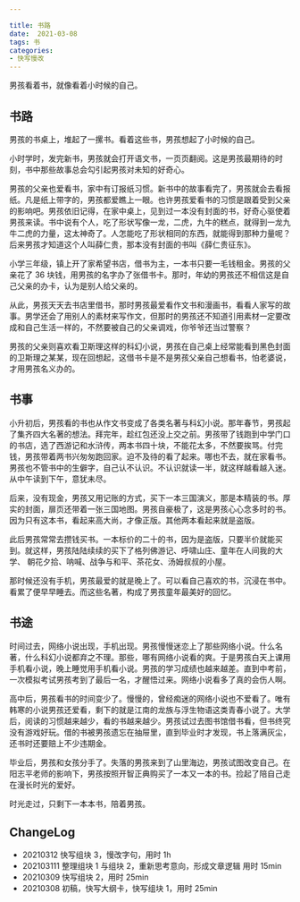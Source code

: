 ```yaml
---

title: 书路
date:  2021-03-08
tags: 书
categories: 
- 快写慢改
---
```


男孩看着书，就像看着小时候的自己。

<!--more-->

## 书路

男孩的书桌上，堆起了一摞书。看着这些书，男孩想起了小时候的自己。

小时学时，发完新书，男孩就会打开语文书，一页页翻阅。这是男孩最期待的时刻，书中那些故事总会勾引起男孩对未知的好奇心。

男孩的父亲也爱看书，家中有订报纸习惯。新书中的故事看完了，男孩就会去看报纸。凡是纸上带字的，男孩都爱瞧上一眼。也许男孩爱看书的习惯是跟着受到父亲的影响吧。男孩依旧记得，在家中桌上，见到过一本没有封面的书，好奇心驱使着男孩来读。书中说有个人，吃了形状写像一龙，二虎，九牛的糕点，就得到一龙九牛二虎的力量，这太神奇了。人怎能吃了形状相同的东西，就能得到那种力量呢？后来男孩才知道这个人叫薛仁贵，那本没有封面的书叫《薛仁贵征东》。

小学三年级，镇上开了家希望书店，借书为主，一本书只要一毛钱租金。男孩的父亲花了 36 块钱，用男孩的名字办了张借书卡。那时，年幼的男孩还不相信这是自己父亲的办卡，认为是别人给父亲的。

从此，男孩天天去书店里借书，那时男孩最爱看作文书和漫画书，看看人家写的故事。男学还会了用别人的素材来写作文，但那时的男孩还不知道引用素材一定要改成和自己生活一样的，不然要被自己的父亲调戏，你爷爷还当过警察？

男孩的父亲则喜欢看卫斯理这样的科幻小说，男孩在自己桌上经常能看到黑色封面的卫斯理之某某，现在回想起，这借书卡是不是男孩父亲自己想看书，怕老婆说，才用男孩名义办的。

##  书事

小升初后，男孩看的书也从作文书变成了各类名著与科幻小说。那年春节，男孩起了集齐四大名著的想法。拜完年，趁红包还没上交之前。男孩带了钱跑到中学门口的书店，选了西游记和水浒传，两本书四十块，不能花太多，不然要挨骂。付完钱，男孩带着两书兴匆匆跑回家。迫不及待的看了起来。哪也不去，就在家看书。男孩也不管书中的生僻字，自己认不认识。不认识就读一半，就这样越看越入迷。从中午读到下午，意犹未尽。

后来，没有现金，男孩又用记账的方式，买下一本三国演义，那是本精装的书。厚实的封面，扉页还带着一张三国地图。男孩自豪极了，这是男孩心心念多时的书。因为只有这本书，看起来高大尚，才像正版。其他两本看起来就是盗版。

此后男孩常常去攒钱买书。一本标价的二十的书，因为是盗版，只要半价就能买到。就这样，男孩陆陆续续的买下了格列佛游记、呼啸山庄、童年在人间我的大学、 朝花夕拾、呐喊、战争与和平、茶花女、汤姆叔叔的小屋。

那时候还没有手机，男孩最爱的就是晚上了。可以看自己喜欢的书，沉浸在书中。看累了便早早睡去。而这些名著，构成了男孩童年最美好的回忆。

##  书途

时间过去，网络小说出现，手机出现。男孩慢慢迷恋上了那些网络小说。什么名著，什么科幻小说都弃之不理。那些，哪有网络小说看的爽。于是男孩白天上课用手机看小说，晚上睡觉用手机看小说。男孩的学习成绩也越来越差。直到中考前，一次模拟考试男孩考到了最后一名，才醒悟过来。网络小说看多了真的会伤人啊。

高中后，男孩看书的时间变少了。慢慢的，曾经痴迷的网络小说也不爱看了。唯有韩寒的小说男孩还爱看，剩下的就是江南的龙族与浮生物语这类青春小说了。大学后，阅读的习惯越来越少，看的书越来越少。男孩试过去图书馆借书看，但书终究没有游戏好玩。借的书被男孩遗忘在抽屉里，直到毕业时才发现，书上落满灰尘，还书时还要赔上不少违期金。

毕业后，男孩和女孩分手了。失落的男孩来到了山里海边，男孩试图改变自己。在阳志平老师的影响下，男孩按照开智正典购买了一本又一本的书。捡起了陪自己走在漫长时光的爱好。

时光走过，只剩下一本本书，陪着男孩。

## ChangeLog
- 20210312 快写组块 3，慢改字句，用时 1h
- 202103111 整理组块 1 与组块 2，重新思考意向，形成文章逻辑 用时 15min
- 20210309 快写组块 2，用时 25min
- 20210308 初稿，快写大纲卡，快写组块 1，用时 25min





